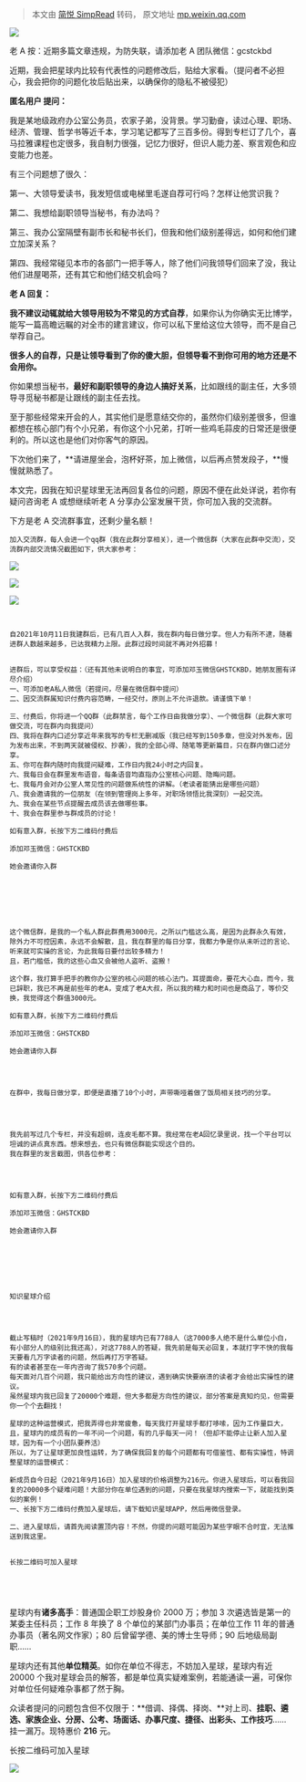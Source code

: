 > 本文由 [简悦 SimpRead](http://ksria.com/simpread/) 转码， 原文地址 [mp.weixin.qq.com](https://mp.weixin.qq.com/s?__biz=Mzg5NDU4MjE4Mg==&mid=2247500272&idx=1&sn=c1d6882b692ef90d1eb740371129aa15&chksm=c01fed39f768642f14c06062c506a99f3a4b3fee6c9bf22e5c426c34c4f69fb9166628b001cc&scene=90&subscene=93&sessionid=1645350621&clicktime=1645350926&enterid=1645350926&ascene=56&devicetype=android-29&version=2800133b&nettype=WIFI&abtest_cookie=AAACAA%3D%3D&lang=en&exportkey=AzvKhUY9EC0OlhNHtLOO%2FkE%3D&pass_ticket=KqFf9vPT%2Bqz5LLdXNBH1HLhZzTuPM43sKGvxS8%2BQO6WuTxAvJg82yH3vEcVJ8B5z&wx_header=3)

![](https://mmbiz.qpic.cn/mmbiz_jpg/iczFAnbnPrw0MoKQyvMf3fMia538ffaZAp8NtEBUMcMS4AnibQ8OR6nsGpJ7T69G2mWJqCWbXd7XAgrUCR8Xj8Kgg/640?wx_fmt=jpeg)

老 A 按：近期多篇文章违规，为防失联，请添加老 A 团队微信：gcstckbd

近期，我会把星球内比较有代表性的问题修改后，贴给大家看。（提问者不必担心，我会把你的问题化妆后贴出来，以确保你的隐私不被侵犯）

**匿名用户 提问：**

我是某地级政府办公室公务员，农家子弟，没背景。学习勤奋，读过心理、职场、经济、管理、哲学书等近千本，学习笔记都写了三百多份。得到专栏订了几个，喜马拉雅课程也定很多，我自制力很强，记忆力很好，但识人能力差、察言观色和应变能力也差。

有三个问题想了很久：

第一、大领导爱读书，我发短信或电梯里毛遂自荐可行吗？怎样让他赏识我？

第二、我想给副职领导当秘书，有办法吗？

第三、我办公室隔壁有副市长和秘书长们，但我和他们级别差得远，如何和他们建立加深关系？

第四、我经常碰见本市的各部门一把手等人，除了他们问我领导们回来了没，我让他们进屋喝茶，还有其它和他们结交机会吗？

**老 A 回复：**

**我不建议动辄就给大领导用较为不常见的方式自荐**，如果你认为你确实无比博学，能写一篇高瞻远瞩的对全市的建言建议，你可以私下里给这位大领导，而不是自己举荐自己。

**很多人的自荐，只是让领导看到了你的傻大胆，但领导看不到你可用的地方还是不会用你。**

你如果想当秘书，**最好和副职领导的身边人搞好关系**，比如跟线的副主任，大多领导寻觅秘书都是让跟线的副主任去找。

至于那些经常来开会的人，其实他们是愿意结交你的，虽然你们级别差很多，但谁都想在核心部门有个小兄弟，有你这个小兄弟，打听一些鸡毛蒜皮的日常还是很便利的。所以这也是他们对你客气的原因。

下次他们来了，**请进屋坐会，泡杯好茶，加上微信，以后再点赞发段子，**慢慢就熟悉了。

本文完，因我在知识星球里无法再回复各位的问题，原因不便在此处详说，若你有疑问咨询老 A 或想继续听老 A 分享办公室发展干货，你可加入我的交流群。

下方是老 A 交流群事宜，还剩少量名额！

```
加入交流群，每人会进一个qq群（我在此群分享相关），进一个微信群（大家在此群中交流），交流群内部交流情况截图如下，供大家参考：

```

![](https://mmbiz.qpic.cn/mmbiz_jpg/a2EykECs8eiafrdeAHbKcib0F1hppic1AIrqcQjL2Wu9ymghI5fWIE72LpdhzajpVD5XgWDvMMMOyjibngGOOGFuzw/640?wx_fmt=jpeg)

![](https://mmbiz.qpic.cn/mmbiz_jpg/iczFAnbnPrw0CpTgf8I2icFn9JzFxYwjgL3VrvhzFbN9ia5XkE10L6c5tMRyL6ico4RfWQibxDibcK63xFD7VNqMjLDQ/640?wx_fmt=jpeg)  

![](https://mmbiz.qpic.cn/mmbiz_jpg/iczFAnbnPrw0CpTgf8I2icFn9JzFxYwjgLmRC7wS3MSYWVaRyqyy0Fwt3FztmDY5F2ggRHFfVmrEwuezoU4RbjsA/640?wx_fmt=jpeg)

```


自2021年10月11日我建群后，已有几百人入群，我在群内每日做分享。但人力有所不逮，随着进群人数越来越多，已达我精力上限。此群过段时间就不再对外招募！


进群后，可以享受权益：（还有其他未说明白的事宜，可添加邓玉微信GHSTCKBD，她朋友圈有详尽介绍）
一、可添加老A私人微信（若提问，尽量在微信群中提问）
二、因交流群属知识付费内容范畴，一经交付，原则上不允许退款。请谨慎下单！

三、付费后，你将进一个QQ群（此群禁言，每个工作日由我做分享）、一个微信群（此群大家可做交流，可在群内向我提问）
四、我将在群内口述分享近年来我写的专栏无删减版（我已经写到150多章，但没对外发布，因为发布出来，不到两天就被侵权、抄袭），我的全部心得、随笔等更新篇目，只在群内做口述分享。
五、你可在群内随时向我提问疑难，工作日内我24小时之内回复。
六、我每日会在群里发布语音，每条语音均直指办公室核心问题、隐晦问题。
七、我每月会对办公室人常见性的问题做系统性的讲解。（老读者能猜出是哪些问题）
八、我会邀请我的一位朋友（在领到管理岗上多年，对职场领悟比我深刻）一起交流。
九、我会在某些节点提醒去成员该去做哪些事。
十、我会在群里参与群成员的讨论！

如有意入群，长按下方二维码付费后

添加邓玉微信：GHSTCKBD

她会邀请你入群







这个微信群，是我的一个私人群此群费用3000元，之所以门槛这么高，是因为此群永久有效，除外力不可控因素，永远不会解散，且，我在群里的每日分享，我都力争是你从未听过的言论、听来就可实操的言论，为此我每日要付出较多精力！
且，若门槛低，我的这些心血又会被他人盗听、盗搬！

这个群，我打算手把手的教你办公室的核心问题的核心法门。耳提面命，要花大心血，而今，我已辞职，我已不再是前些年的老A，变成了老A大叔，所以我的精力和时间也是商品了，等价交换，我觉得这个群值3000元。

如有意入群，长按下方二维码付费后

添加邓玉微信：GHSTCKBD

她会邀请你入群




在群中，我每日做分享，即便是直播了10个小时，声带嘶哑着做了饭局相关技巧的分享。




我先前写过几个专栏，并没有超纲，连皮毛都不算。我经常在老A回忆录里说，找一个平台可以坦诚的讲点真东西。想来想去，也只有微信群能实现这个目的。
我在群里的发言截图，供各位参考：




如有意入群，长按下方二维码付费后

添加邓玉微信：GHSTCKBD

她会邀请你入群







知识星球介绍




截止写稿时（2021年9月16日），我的星球内已有7788人（这7000多人绝不是什么单位小白，有小部分人的级别比我还高），对这7788人的答疑，我先前是每天必回复，本就打字不快的我每天要看几万字读者的问题，然后再打万字答疑。
有的读者甚至在一年内咨询了我570多个问题。
每天面对几百个问题，我只能给出方向性的建议，遇到确实快要崩溃的读者才会给出实操性的建议。
虽然星球内我已回复了20000个难题，但大多都是方向性的建议，部分答案是真知灼见，但需要你一个个去翻找！

星球的这种运营模式，把我弄得也非常疲惫，每天我打开星球手都打哆嗦，因为工作量巨大，且，星球内的成员有的一年不问一个问题，有的几乎每天一问！（但却不能停止让新人加入星球，因为有一个小团队要养活）
所以，为了让星球更加良性运转，为了确保我回复的每个问题都有可借鉴性、都有实操性，特调整星球的运营模式：

新成员自今日起（2021年9月16日）加入星球的价格调整为216元。你进入星球后，可以看我回复的20000多个疑难问题！大部分你在单位遇到的问题，只要在我星球内搜索一下，就能找到类似的案例！
一、长按下方二维码付费加入星球后，请下载知识星球APP，然后用微信登录。

二、进入星球后，请首先阅读置顶内容！不然，你提的问题可能因为某些字眼不合时宜，无法推送到我这里。


长按二维码可加入星球





```

星球内有**诸多高手**：普通国企职工炒股身价 2000 万；参加 3 次遴选皆是第一的某委主任科员；工作 8 年换了 8 个单位的某部门办事员；在单位工作 11 年的普通办事员（著名网文作家）；80 后曾留学德、美的博士生导师；90 后地级局副职……

星球内还有其他**单位精英**。如你在单位不得志，不妨加入星球，星球内有近 20000 个我对星球会员的解答，都是单位真实疑难案例，若能通读一遍，可保你对单位任何疑难杂事都了然于胸。

众读者提问的问题包含但不仅限于：**借调、择偶、择岗、**对上司、**挂职、遴选、家族企业、分房、公考、场面话、办事尺度、捷径、出彩头、工作技巧**…… 挂一漏万。现特惠价 **216** 元。

长按二维码可加入星球  

![](https://mmbiz.qpic.cn/mmbiz_jpg/BV8tkOu14O5ricticico7urq5mNSENhTSWYrjZFciaibe9ibZVXw5UbaNxJpTkWnSINTr8voh1m1BJ2fXFIIF7v7h8kA/640?wx_fmt=jpeg)